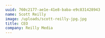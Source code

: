 ```yaml
---
uuid: 760c2177-ae1e-41e8-baba-e9c831428943
name: Scott Reilly
image: /uploads/scott-reilly-jpg.jpg
title: CEO
company: Reilly Media
---
```

